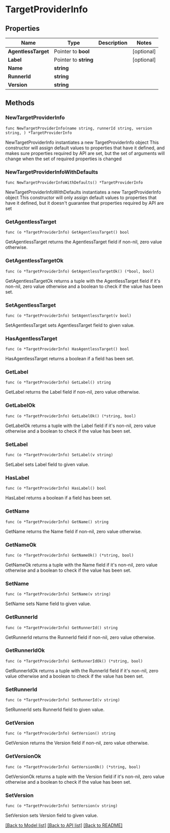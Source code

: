 # TargetProviderInfo

## Properties

Name | Type | Description | Notes
------------ | ------------- | ------------- | -------------
**AgentlessTarget** | Pointer to **bool** |  | [optional] 
**Label** | Pointer to **string** |  | [optional] 
**Name** | **string** |  | 
**RunnerId** | **string** |  | 
**Version** | **string** |  | 

## Methods

### NewTargetProviderInfo

`func NewTargetProviderInfo(name string, runnerId string, version string, ) *TargetProviderInfo`

NewTargetProviderInfo instantiates a new TargetProviderInfo object
This constructor will assign default values to properties that have it defined,
and makes sure properties required by API are set, but the set of arguments
will change when the set of required properties is changed

### NewTargetProviderInfoWithDefaults

`func NewTargetProviderInfoWithDefaults() *TargetProviderInfo`

NewTargetProviderInfoWithDefaults instantiates a new TargetProviderInfo object
This constructor will only assign default values to properties that have it defined,
but it doesn't guarantee that properties required by API are set

### GetAgentlessTarget

`func (o *TargetProviderInfo) GetAgentlessTarget() bool`

GetAgentlessTarget returns the AgentlessTarget field if non-nil, zero value otherwise.

### GetAgentlessTargetOk

`func (o *TargetProviderInfo) GetAgentlessTargetOk() (*bool, bool)`

GetAgentlessTargetOk returns a tuple with the AgentlessTarget field if it's non-nil, zero value otherwise
and a boolean to check if the value has been set.

### SetAgentlessTarget

`func (o *TargetProviderInfo) SetAgentlessTarget(v bool)`

SetAgentlessTarget sets AgentlessTarget field to given value.

### HasAgentlessTarget

`func (o *TargetProviderInfo) HasAgentlessTarget() bool`

HasAgentlessTarget returns a boolean if a field has been set.

### GetLabel

`func (o *TargetProviderInfo) GetLabel() string`

GetLabel returns the Label field if non-nil, zero value otherwise.

### GetLabelOk

`func (o *TargetProviderInfo) GetLabelOk() (*string, bool)`

GetLabelOk returns a tuple with the Label field if it's non-nil, zero value otherwise
and a boolean to check if the value has been set.

### SetLabel

`func (o *TargetProviderInfo) SetLabel(v string)`

SetLabel sets Label field to given value.

### HasLabel

`func (o *TargetProviderInfo) HasLabel() bool`

HasLabel returns a boolean if a field has been set.

### GetName

`func (o *TargetProviderInfo) GetName() string`

GetName returns the Name field if non-nil, zero value otherwise.

### GetNameOk

`func (o *TargetProviderInfo) GetNameOk() (*string, bool)`

GetNameOk returns a tuple with the Name field if it's non-nil, zero value otherwise
and a boolean to check if the value has been set.

### SetName

`func (o *TargetProviderInfo) SetName(v string)`

SetName sets Name field to given value.


### GetRunnerId

`func (o *TargetProviderInfo) GetRunnerId() string`

GetRunnerId returns the RunnerId field if non-nil, zero value otherwise.

### GetRunnerIdOk

`func (o *TargetProviderInfo) GetRunnerIdOk() (*string, bool)`

GetRunnerIdOk returns a tuple with the RunnerId field if it's non-nil, zero value otherwise
and a boolean to check if the value has been set.

### SetRunnerId

`func (o *TargetProviderInfo) SetRunnerId(v string)`

SetRunnerId sets RunnerId field to given value.


### GetVersion

`func (o *TargetProviderInfo) GetVersion() string`

GetVersion returns the Version field if non-nil, zero value otherwise.

### GetVersionOk

`func (o *TargetProviderInfo) GetVersionOk() (*string, bool)`

GetVersionOk returns a tuple with the Version field if it's non-nil, zero value otherwise
and a boolean to check if the value has been set.

### SetVersion

`func (o *TargetProviderInfo) SetVersion(v string)`

SetVersion sets Version field to given value.



[[Back to Model list]](../README.md#documentation-for-models) [[Back to API list]](../README.md#documentation-for-api-endpoints) [[Back to README]](../README.md)


